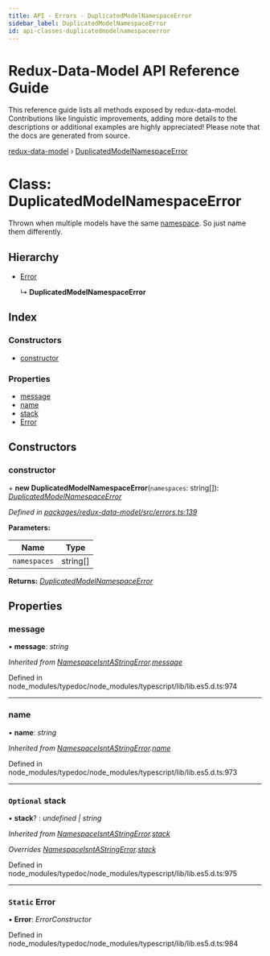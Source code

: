 ```yaml
---
title: API - Errors - DuplicatedModelNamespaceError
sidebar_label: DuplicatedModelNamespaceError
id: api-classes-duplicatedmodelnamespaceerror
---
```


# Redux-Data-Model API Reference Guide

This reference guide lists all methods exposed by redux-data-model. Contributions like linguistic improvements, adding
more details to the descriptions or additional examples are highly appreciated! Please note that the docs are
generated from source.

[redux-data-model](../README.md) › [DuplicatedModelNamespaceError](duplicatedmodelnamespaceerror.md)

# Class: DuplicatedModelNamespaceError

Thrown when multiple models have the same [namespace](../interfaces/modeloptions.md#namespace). So just name them differently.

## Hierarchy

* [Error](namespaceisntastringerror.md#static-error)

  ↳ **DuplicatedModelNamespaceError**

## Index

### Constructors

* [constructor](duplicatedmodelnamespaceerror.md#constructor)

### Properties

* [message](duplicatedmodelnamespaceerror.md#message)
* [name](duplicatedmodelnamespaceerror.md#name)
* [stack](duplicatedmodelnamespaceerror.md#optional-stack)
* [Error](duplicatedmodelnamespaceerror.md#static-error)

## Constructors

###  constructor

\+ **new DuplicatedModelNamespaceError**(`namespaces`: string[]): *[DuplicatedModelNamespaceError](duplicatedmodelnamespaceerror.md)*

*Defined in [packages/redux-data-model/src/errors.ts:139](https://github.com/kayak/redux-data-model/blob/6bdca53/packages/redux-data-model/src/errors.ts#L139)*

**Parameters:**

Name | Type |
------ | ------ |
`namespaces` | string[] |

**Returns:** *[DuplicatedModelNamespaceError](duplicatedmodelnamespaceerror.md)*

## Properties

###  message

• **message**: *string*

*Inherited from [NamespaceIsntAStringError](namespaceisntastringerror.md).[message](namespaceisntastringerror.md#message)*

Defined in node_modules/typedoc/node_modules/typescript/lib/lib.es5.d.ts:974

___

###  name

• **name**: *string*

*Inherited from [NamespaceIsntAStringError](namespaceisntastringerror.md).[name](namespaceisntastringerror.md#name)*

Defined in node_modules/typedoc/node_modules/typescript/lib/lib.es5.d.ts:973

___

### `Optional` stack

• **stack**? : *undefined | string*

*Inherited from [NamespaceIsntAStringError](namespaceisntastringerror.md).[stack](namespaceisntastringerror.md#optional-stack)*

*Overrides [NamespaceIsntAStringError](namespaceisntastringerror.md).[stack](namespaceisntastringerror.md#optional-stack)*

Defined in node_modules/typedoc/node_modules/typescript/lib/lib.es5.d.ts:975

___

### `Static` Error

▪ **Error**: *ErrorConstructor*

Defined in node_modules/typedoc/node_modules/typescript/lib/lib.es5.d.ts:984
